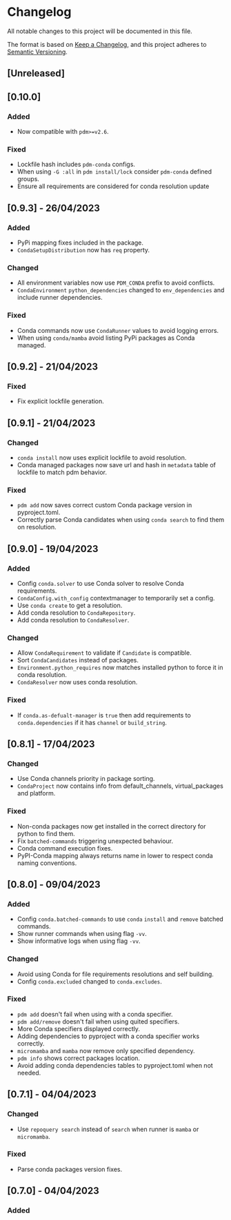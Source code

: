 # Changelog

All notable changes to this project will be documented in this file.

The format is based on [Keep a Changelog](https://keepachangelog.com/en/1.0.0/),
and this project adheres to [Semantic Versioning](https://semver.org/spec/v2.0.0.html).

## [Unreleased]

## [0.10.0]

### Added

* Now compatible with `pdm>=v2.6`.

### Fixed

* Lockfile hash includes `pdm-conda` configs.
* When using `-G :all` in `pdm install/lock` consider `pdm-conda` defined groups.
* Ensure all requirements are considered for conda resolution update

## [0.9.3] - 26/04/2023

### Added

* PyPi mapping fixes included in the package.
* `CondaSetupDistribution` now has `req` property.

### Changed

* All environment variables now use `PDM_CONDA` prefix to avoid conflicts.
* `CondaEnvironment` `python_dependencies` changed to `env_dependencies` and include runner dependencies.

### Fixed

* Conda commands now use `CondaRunner` values to avoid logging errors.
* When using `conda/mamba` avoid listing PyPi packages as Conda managed.


## [0.9.2] - 21/04/2023

### Fixed

* Fix explicit lockfile generation.

## [0.9.1] - 21/04/2023

### Changed

* `conda install` now uses explicit lockfile to avoid resolution.
* Conda managed packages now save url and hash in `metadata` table of lockfile to match pdm behavior.

### Fixed

* `pdm add` now saves correct custom Conda package version in pyproject.toml.
* Correctly parse Conda candidates when using `conda search` to find them on resolution.

## [0.9.0] - 19/04/2023

### Added

* Config `conda.solver` to use Conda solver to resolve Conda requirements.
* `CondaConfig.with_config` contextmanager to temporarily set a config.
* Use `conda create` to get a resolution.
* Add conda resolution to `CondaRepository`.
* Add conda resolution to `CondaResolver`.

### Changed

* Allow `CondaRequirement` to validate if `Candidate` is compatible.
* Sort `CondaCandidates` instead of packages.
* `Environment.python_requires` now matches installed python to force it in conda resolution.
* `CondaResolver` now uses conda resolution.

### Fixed

* If `conda.as-defualt-manager` is `true` then add requirements to `conda.dependencies` if it has `channel`
  or `build_string`.

## [0.8.1] - 17/04/2023

### Changed

* Use Conda channels priority in package sorting.
* `CondaProject` now contains info from default_channels, virtual_packages and platform.

### Fixed

* Non-conda packages now get installed in the correct directory for python to find them.
* Fix `batched-commands` triggering unexpected behaviour.
* Conda command execution fixes.
* PyPI-Conda mapping always returns name in lower to respect conda naming conventions.

## [0.8.0] - 09/04/2023

### Added

* Config `conda.batched-commands` to use `conda` `install` and `remove` batched commands.
* Show runner commands when using flag `-vv`.
* Show informative logs when using flag `-vv`.

### Changed

* Avoid using Conda for file requirements resolutions and self building.
* Config `conda.excluded` changed to `conda.excludes`.

### Fixed

* `pdm add` doesn't fail when using with a conda specifier.
* `pdm add/remove` doesn't fail when using quited specifiers.
* More Conda specifiers displayed correctly.
* Adding dependencies to pyproject with a conda specifier works correctly.
* `micromamba` and `mamba` now remove only specified dependency.
* `pdm info` shows correct packages location.
* Avoid adding conda dependencies tables to pyproject.toml when not needed.

## [0.7.1] - 04/04/2023

### Changed

* Use `repoquery search` instead of `search` when runner is `mamba` or `micromamba`.

### Fixed

* Parse conda packages version fixes.

## [0.7.0] - 04/04/2023

### Added
